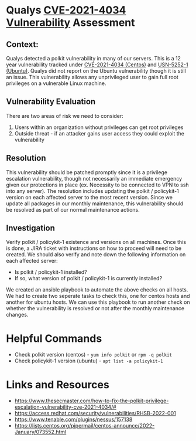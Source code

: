 # Qualys [CVE-2021-4034 Vulnerability](https://access.redhat.com/security/cve/CVE-2021-4034) Assessment

## Context:
Qualys detected a polkit vulnerability in many of our servers. This is a 12 year vulnerability tracked under [CVE-2021-4034 (Centos)](https://access.redhat.com/security/cve/CVE-2021-4034) and [USN-5252-1 (Ubuntu)](https://ubuntu.com/security/notices/USN-5252-1). Qualys did not report on the Ubuntu vulnerability though it is still an issue. This vulnerability allows any unprivileged user to gain full root privileges on a vulnerable Linux machine.

## Vulnerability Evaluation
There are two areas of risk we need to consider:
1) Users within an organization without privileges can get root privileges 
2) Outside threat - if an attacker gains user access they could exploit the vulnerability

## Resolution
This vulnerability should be patched promptly since it is a privilege escalation vulnerability, though not necessarily an immediate emergency given our protections in place (ex. Necessity to be connected to VPN to ssh into any server). The resolution includes updating the polkit / policykit-1 version on each affected server to the most recent version. Since we update all packages in our monthly maintenance, this vulnerability should be resolved as part of our normal maintenance actions. 

## Investigation
Verify polkit / policykit-1 existence and versions on all machines. Once this is done, a JIRA ticket with instructions on how to proceed will need to be created. We should also verify and note down the following information on each affected server:

* Is polkit / policykit-1 installed?
* If so, what version of polkit / policykit-1 is currently installed?

We created an ansible playbook to automate the above checks on all hosts. We had to create two seperate tasks to check this, one for centos hosts and another for ubuntu hosts. We can use this playbook to run another check on whether the vulnerability is resolved or not after the monthly maintenance changes. 

# Helpful Commands

* Check polkit version (centos) - `yum info polkit` or `rpm -q polkit`
* Check policykit-1 version (ubuntu) - `apt list -a policykit-1`

# Links and Resources

* https://www.thesecmaster.com/how-to-fix-the-polkit-privilege-escalation-vulnerability-cve-2021-4034/#
* https://access.redhat.com/security/vulnerabilities/RHSB-2022-001
* https://www.tenable.com/plugins/nessus/157138
* https://lists.centos.org/pipermail/centos-announce/2022-January/073552.html
